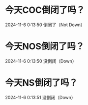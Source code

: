 # 今天COC倒闭了吗？

2024-11-6 0:13:50 倒闭了（Not Down）

# 今天NOS倒闭了吗？

2024-11-6 0:13:50 没倒闭（Down）

# 今天NS倒闭了吗？

2024-11-6 0:13:51 没倒闭（Down）

